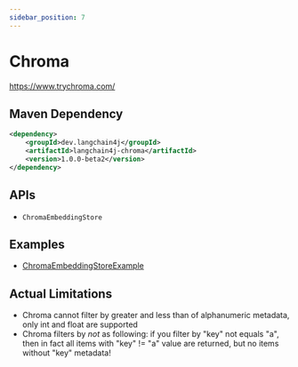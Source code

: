 ```yaml
---
sidebar_position: 7
---
```


# Chroma

https://www.trychroma.com/


## Maven Dependency

```xml
<dependency>
    <groupId>dev.langchain4j</groupId>
    <artifactId>langchain4j-chroma</artifactId>
    <version>1.0.0-beta2</version>
</dependency>
```

## APIs

- `ChromaEmbeddingStore`


## Examples

- [ChromaEmbeddingStoreExample](https://github.com/langchain4j/langchain4j-examples/blob/main/chroma-example/src/main/java/ChromaEmbeddingStoreExample.java)

## Actual Limitations

- Chroma cannot filter by greater and less than of alphanumeric metadata, only int and float are supported
- Chroma filters by *not* as following: if you filter by "key" not equals "a", then in fact all items with "key" != "a" value are returned, but no items without "key" metadata!
